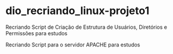 # dio_recriando_linux-projeto1
Recriando Script de Criação de Estrutura de Usuários, Diretórios e Permissões para estudos

Recriando Script para o servidor APACHE para estudos
